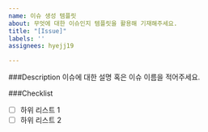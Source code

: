 ```yaml
---
name: 이슈 생성 템플릿
about: 무엇에 대한 이슈인지 템플릿을 활용해 기재해주세요.
title: "[Issue]"
labels: ''
assignees: hyejj19

---
```


###Description
이슈에 대한 설명 혹은 이슈 이름을 적어주세요.

###Checklist
-[ ] 하위 리스트 1
-[ ] 하위 리스트 2
